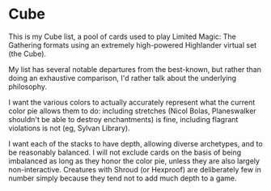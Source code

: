 Cube
====
This is my Cube list, a pool of cards used to play Limited Magic: The Gathering formats using an extremely high-powered Highlander virtual set (the Cube).  

My list has several notable departures from the best-known, but rather than doing an exhaustive comparison, I'd rather talk about the underlying philosophy.

I want the various colors to actually accurately represent what the current color pie allows them to do: including stretches (Nicol Bolas, Planeswalker shouldn't be able to destroy enchantments) is fine, including flagrant violations is not (eg, Sylvan Library).

I want each of the stacks to have depth, allowing diverse archetypes, and to be reasonably balanced.  I will not exclude cards on the basis of being imbalanced as long as they honor the color pie, unless they are also largely non-interactive.  Creatures with Shroud (or Hexproof) are deliberately few in number simply because they tend not to add much depth to a game.

  
